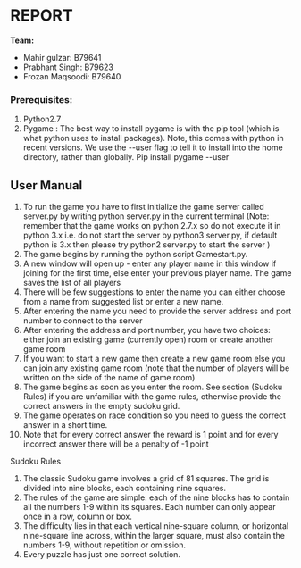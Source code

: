# REPORT

**Team:**
* Mahir gulzar: B79641
* Prabhant Singh: B79623
* Frozan Maqsoodi: B79640

### Prerequisites:
1. Python2.7
2. Pygame : The best way to install pygame is with the pip tool (which is what python uses to install packages). Note, this comes with python in recent versions. We use the --user flag to tell it to install into the home directory, rather than globally. 
Pip install pygame --user


## User Manual

1. To run the game you have to first initialize the game server called server.py by writing python server.py in the current terminal (Note: remember that the game works on python 2.7.x so do not execute it in python 3.x i.e. do not start the server by python3 server.py, if default python is 3.x then please try python2 server.py to start the server )
2. The game begins by running the python script Gamestart.py. 
3. A new window will open up - enter any player name in this window if joining for the first time, else enter your previous player name. The game saves the list of all players
4. There will be few suggestions to enter the name you can either choose from a name from suggested list or enter a new name.
5. After entering the name you need to provide the server address and port number to connect to the server 
6. After entering the address and port number,  you have two choices: either join an existing game (currently open)  room or create another game room
7. If you want to start a new game then create a new game room else you can join any existing game room (note that the number of players will be written on the side of the name of game room)
8. The game begins as soon as you enter the room. See section (Sudoku Rules) if you are unfamiliar with the game rules, otherwise provide the correct answers in the empty sudoku grid.
9. The game operates on race condition so you need to guess the correct answer in a short time.
10. Note that for every correct answer the reward is 1 point and for every incorrect answer there will be a penalty of -1 point 


Sudoku Rules

1. The classic Sudoku game involves a grid of 81 squares. The grid is divided into nine blocks, each containing nine squares.
2. The rules of the game are simple: each of the nine blocks has to contain all the numbers 1-9 within its squares. Each number can only appear once in a row, column or box.
3. The difficulty lies in that each vertical nine-square column, or horizontal nine-square line across, within the larger square, must also contain the numbers 1-9, without repetition or omission.
4. Every puzzle has just one correct solution.

